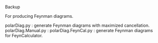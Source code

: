 
Backup

For producing Feynman diagrams.

polarDiag.py : generate Feynman diagrams with maximized cancellation.
polarDiag.Manual.py : 
polarDiag.FeynCal.py : generate Feynman diagrams for FeynCalculator.
